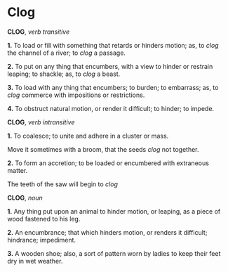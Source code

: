 # Clog

**CLOG**, _verb transitive_

**1.** To load or fill with something that retards or hinders motion; as, to _clog_ the channel of a river; to _clog_ a passage.

**2.** To put on any thing that encumbers, with a view to hinder or restrain leaping; to shackle; as, to _clog_ a beast.

**3.** To load with any thing that encumbers; to burden; to embarrass; as, to _clog_ commerce with impositions or restrictions.

**4.** To obstruct natural motion, or render it difficult; to hinder; to impede.

**CLOG**, _verb intransitive_

**1.** To coalesce; to unite and adhere in a cluster or mass.

Move it sometimes with a broom, that the seeds _clog_ not together.

**2.** To form an accretion; to be loaded or encumbered with extraneous matter.

The teeth of the saw will begin to _clog_

**CLOG**, _noun_

**1.** Any thing put upon an animal to hinder motion, or leaping, as a piece of wood fastened to his leg.

**2.** An encumbrance; that which hinders motion, or renders it difficult; hindrance; impediment.

**3.** A wooden shoe; also, a sort of pattern worn by ladies to keep their feet dry in wet weather.